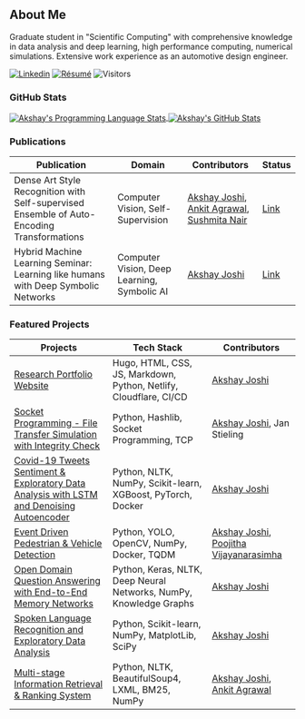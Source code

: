## About Me
Graduate student in "Scientific Computing" with comprehensive knowledge in data analysis and deep learning, high performance computing, numerical simulations. Extensive work experience as an automotive design engineer.

[![Linkedin](https://img.shields.io/badge/-LinkedIn-222222?style=flat-square&logo=Linkedin&logoColor=white&link=https://www.linkedin.com/in/sudiptoghosh99/)](https://www.linkedin.com/in/shreyas-gururaj/)
[![Résumé](https://img.shields.io/badge/Résumé%2FCV-%20-brightgreen)](https://drive.google.com/file/d/1V4G881HuM2F_ZhLlTGOx-c5XclEg4vcB/view?usp=sharing)
![Visitors](https://visitor-badge.glitch.me/badge?page_id=Shreyas-Gururaj.visitor-badge)

### GitHub Stats
<a href="https://github.com/akshayjoshii">
  <img align="center" src="https://github-readme-stats.vercel.app/api/top-langs/?username=akshayjoshii&layout=compact&title_color=ffffff&text_color=c9cacc&icon_color=2bbc8a&bg_color=1d1f21" alt="Akshay's Programming Language Stats" />
</a>
<a href="https://github.com/akshayjoshii">
  <img align="center" src="https://github-readme-stats.vercel.app/api?username=akshayjoshii&show_icons=true&line_height=27&hide=contribs,prs,issues&count_private=true&title_color=ffffff&text_color=c9cacc&icon_color=2bbc8a&bg_color=1d1f21" alt="Akshay's GitHub Stats" />
</a>

### Publications
|   Publication | Domain  | Contributors    |   Status  |
|-----------------|---------|-----------------|-----------|
|   Dense Art Style Recognition with Self-supervised Ensemble of Auto-Encoding Transformations  |   Computer Vision, Self-Supervision |   [Akshay Joshi](https://akshayjoshi.tech/), [Ankit Agrawal](https://github.com/123ankitagr), [Sushmita Nair](https://github.com/sushmita-nair) |   [Link](https://arxiv.org/abs/2012.03377) |
|   Hybrid Machine Learning Seminar: Learning like humans with Deep Symbolic Networks  |   Computer Vision, Deep Learning, Symbolic AI |   [Akshay Joshi](https://akshayjoshi.tech/) |   [Link](https://github.com/akshayjoshii/learning_like_humans) |

### Featured Projects
|   Projects    |   Tech Stack  |   Contributors    |
|---------------|---------------|-------------------|
|   [Research Portfolio Website](https://github.com/akshayjoshii/akshayjoshii.github.io)    |   Hugo, HTML, CSS, JS, Markdown, Python, Netlify, Cloudflare, CI/CD   |   [Akshay Joshi](https://akshayjoshi.tech/)   |
|   [Socket Programming - File Transfer Simulation with Integrity Check](https://github.com/akshayjoshii/socket_programming)    |   Python, Hashlib, Socket Programming, TCP   |   [Akshay Joshi](https://akshayjoshi.tech/), Jan Stieling   |
|   [Covid-19 Tweets Sentiment & Exploratory Data Analysis with LSTM and Denoising Autoencoder](https://github.com/akshayjoshii/COVID19-Tweet-Sentiment-Analysis-and-EDA)   |   Python, NLTK, NumPy, Scikit-learn, XGBoost, PyTorch, Docker |   [Akshay Joshi](https://akshayjoshi.tech/)   |
|   [Event Driven Pedestrian & Vehicle Detection](https://github.com/akshayjoshii/Event-Driven-Pedestrian-Vehicle-Detection)  |   Python, YOLO, OpenCV, NumPy, Docker, TQDM   |   [Akshay Joshi](https://akshayjoshi.tech/), [Poojitha Vijayanarasimha](https://github.com/Poojithavijay) |
|   [Open Domain Question Answering with End-to-End Memory Networks](https://github.com/akshayjoshii/Open_Domain_Question_Answering)    |   Python, Keras, NLTK, Deep Neural Networks, NumPy, Knowledge Graphs  |   [Akshay Joshi](https://akshayjoshi.tech/)   |
|   [Spoken Language Recognition and Exploratory Data Analysis](https://github.com/akshayjoshii/Speech-Recognition) |   Python, Scikit-learn, NumPy, MatplotLib, SciPy  |   [Akshay Joshi](https://akshayjoshi.tech/)   |
|   [Multi-stage Information Retrieval & Ranking System](https://github.com/akshayjoshii/Statistical-NLP-Information-Retrieval-Project)  |  Python, NLTK, BeautifulSoup4, LXML, BM25, NumPy |   [Akshay Joshi](https://akshayjoshi.tech/), [Ankit Agrawal](https://github.com/123ankitagr)   |
